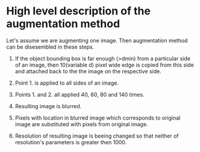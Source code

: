 # High level description of the augmentation method

Let's assume we are augmenting one image. Then augmentation method can be disesembled in these steps.

1. If the object bounding box is far enough (>dmin) from a particular side of an image, then 10(variable d) pixel wide edge is copied from this side and attached back to the the image on the respective side.

2. Point 1. is applied to all sides of an image.

3. Points 1. and 2. all applied 40, 60, 80 and 140 times.

4. Resulting image is blurred.

5. Pixels with location in blurred image which corresponds to original image are substituted with pixels from original image. 

6. Resolution of resulting image is beeing changed so that neither of resolution's parameters is greater then 1000.